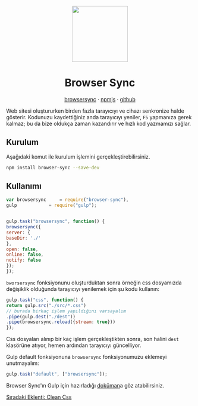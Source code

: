 <p align="center">
    <img src="https://cdn.worldvectorlogo.com/logos/browsersync.svg" height="150" />
  </p>

  <h1 align="center">Browser Sync</h1>

  <p align="center">
    <a href="https://browsersync.io/">browsersync</a> · 
    <a href="https://www.npmjs.com/package/browser-sync">npmjs</a> · 
    <a href="https://github.com/BrowserSync/browser-sync">github</a>
  </p>

  Web sitesi oluştururken birden fazla tarayıcıyı ve cihazı senkronize halde gösterir. Kodunuzu kaydettiğiniz anda tarayıcıyı yeniler, `F5` yapmanıza gerek kalmaz; bu da bize oldukça zaman kazandırır ve hızlı kod yazmamızı sağlar.

  <h2>Kurulum</h2>

  Aşağıdaki komut ile kurulum işlemini gerçekleştirebilirsiniz.

  ```sh
  npm install browser-sync --save-dev
  ```

  <h2>Kullanımı</h2>

  ```js
  var browsersync     = require("browser-sync"),
  gulp            = require("gulp");


  gulp.task("browsersync", function() {
  browsersync({
  server: {
  baseDir: './'
  },
  open: false,
  online: false,
  notify: false
  });
  });
  ```

  `bworsersync` fonksiyonunu oluşturduktan sonra örneğin css dosyamızda değişiklik olduğunda tarayıcıyı yenilemek için şu kodu kullanın:

  ```js
  gulp.task("css", function() {
  return gulp.src("./src/*.css")
  // burada birkaç işlem yapıldığını varsayalım
  .pipe(gulp.dest("./dest"))
  .pipe(browsersync.reload({stream: true}))
  });
  ```

  Css dosyaları alınıp bir kaç işlem gerçekleştikten sonra, son halini `dest` klasörüne atıyor, hemen ardından tarayıcıyı güncelliyor.

  Gulp default fonksiyonuna `browsersync` fonksiyonumuzu eklemeyi unutmayalım:

  ```js
  gulp.task("default", ["browsersync"]);
  ```

  Browser Sync'ın Gulp için hazırladığı <a href="https://browsersync.io/docs/gulp">doküman</a>a göz atabilirsiniz.

  <a href="https://omergulcicek.github.io/gulp/eklentiler/clean-css">Sıradaki Eklenti: Clean Css</a>
